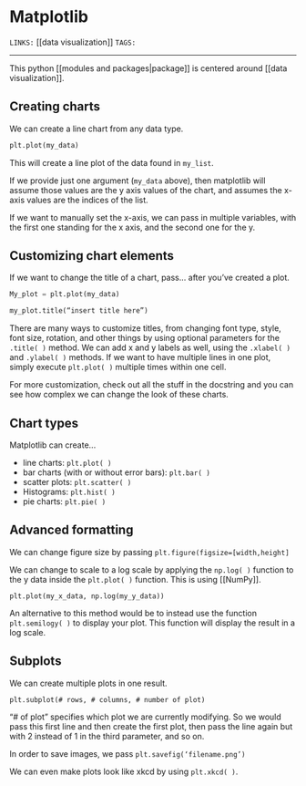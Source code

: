 # Matplotlib
`LINKS:` [[data visualization]]
`TAGS:`

---
This python [[modules and packages|package]] is centered around [[data visualization]]. 

## Creating charts
We can create a line chart from any data type.

```python
plt.plot(my_data)
```

This will create a line plot of the data found in `my_list`. 

If we provide just one argument (`my_data` above), then matplotlib will assume those  values are the y axis values of the chart, and assumes the x-axis values are the indices of the list.

If we want to manually set the x-axis, we can pass in multiple variables, with the first one standing for the x axis, and the second one for the y.

## Customizing chart elements
If we want to change the title of a chart, pass... after you’ve created a plot. 

```python
My_plot = plt.plot(my_data)

my_plot.title(“insert title here”)
```

There are many ways to customize titles, from changing font type, style, font size, rotation, and other things by using optional parameters for the `.title( )` method. 
We can add x and y labels as well, using the `.xlabel( )` and `.ylabel( )` methods. 
If we want to have multiple lines in one plot, simply execute `plt.plot( )` multiple times within one cell. 

For more customization, check out all the stuff in the docstring and you can see how complex we can change the look of these charts.

## Chart types
Matplotlib can create...
- line charts: `plt.plot( )`
- bar charts (with or without error bars): `plt.bar( )`
- scatter plots: `plt.scatter( )`
- Histograms: `plt.hist( )`
- pie charts: `plt.pie( )`

## Advanced formatting
We can change figure size by passing `plt.figure(figsize=[width,height]`

We can change to scale to a log scale by applying the `np.log( )` function to the y data inside the `plt.plot( )` function. This is using [[NumPy]].

`plt.plot(my_x_data, np.log(my_y_data))`

An alternative to this method would be to instead use the function `plt.semilogy( )` to display your plot. This function will display the result in a log scale. 

## Subplots
We can create multiple plots in one result. 

`plt.subplot(# rows, # columns, # number of plot)`

“# of plot” specifies which plot we are currently modifying. So we would pass this first line and then create the first plot, then pass the line again but with 2 instead of 1 in the third parameter, and so on. 

In order to save images, we pass `plt.savefig(‘filename.png’)`

We can even make plots look like xkcd by using `plt.xkcd( )`. 
